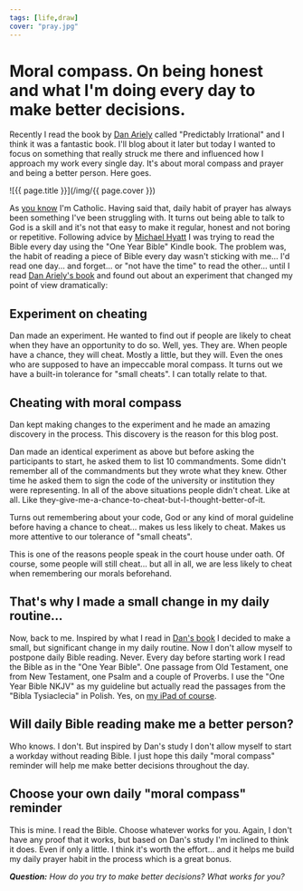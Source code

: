 ```yaml
---
tags: [life,draw]
cover: "pray.jpg"
---
```


# Moral compass. On being honest and what I'm doing every day to make better decisions.

Recently I read the book by [Dan Ariely][1] called "Predictably Irrational" and I think it was a fantastic book. I'll blog about it later but today I wanted to focus on something that really struck me there and influenced how I approach my work every single day. It's about moral compass and prayer and being a better person. Here goes.

<!--More-->

![{{ page.title }}](/img/{{ page.cover }})

As [you know](/about) I'm Catholic. Having said that, daily habit of prayer has always been something I've been struggling with. It turns out being able to talk to God is a skill and it's not that easy to make it regular, honest and not boring or repetitive. Following advice by [Michael Hyatt][2] I was trying to read the Bible every day using the "One Year Bible" Kindle book. The problem was, the habit of reading a piece of Bible every day wasn't sticking with me... I'd read one day... and forget... or "not have the time" to read the other... until I read [Dan Ariely's book][1] and found out about an experiment that changed my point of view dramatically:

## Experiment on cheating

Dan made an experiment. He wanted to find out if people are likely to cheat when they have an opportunity to do so. Well, yes. They are. When people have a chance, they will cheat. Mostly a little, but they will. Even the ones who are supposed to have an impeccable moral compass. It turns out we have a built-in tolerance for "small cheats". I can totally relate to that.

## Cheating with moral compass

Dan kept making changes to the experiment and he made an amazing discovery in the process. This discovery is the reason for this blog post.

Dan made an identical experiment as above but before asking the participants to start, he asked them to list 10 commandments. Some didn't remember all of the commandments but they wrote what they knew. Other time he asked them to sign the code of the university or institution they were representing. In all of the above situations people didn't cheat. Like at all. Like they-give-me-a-chance-to-cheat-but-I-thought-better-of-it.

Turns out remembering about your code, God or any kind of moral guideline before having a chance to cheat... makes us less likely to cheat. Makes us more attentive to our tolerance of "small cheats".

This is one of the reasons people speak in the court house under oath. Of course, some people will still cheat... but all in all, we are less likely to cheat when remembering our morals beforehand.

## That's why I made a small change in my daily routine...

Now, back to me. Inspired by what I read in [Dan's book][1] I decided to make a small, but significant change in my daily routine. Now I don't allow myself to postpone daily Bible reading. Never. Every day before starting work I read the Bible as in the "One Year Bible". One passage from Old Testament, one from New Testament, one Psalm and a couple of Proverbs. I use the "One Year Bible NKJV" as my guideline but actually read the passages from the "Bibla Tysiaclecia" in Polish. Yes, on [my iPad of course][o].

## Will daily Bible reading make me a better person?

Who knows. I don't. But inspired by Dan's study I don't allow myself to start a workday without reading Bible. I just hope this daily "moral compass" reminder will help me make better decisions throughout the day.

## Choose your own daily "moral compass" reminder

This is mine. I read the Bible. Choose whatever works for you. Again, I don't have any proof that it works, but based on Dan's study I'm inclined to think it does. Even if only a little. I think it's worth the effort... and it helps me build my daily prayer habit in the process which is a great bonus.

***Question:*** *How do you try to make better decisions? What works for you?*

[1]: http://danariely.com
[2]: http://www.michaelhyatt.com
[d]: http://db.tt/kD7Liux
[e]: /how-i-use-evernote
[i]: /ipadonly
[n]: http://www.nozbe.com/
[ns]: http://www.nozbe.com/signup
[o]: http://ipadonly.net/
[p]: /magazine/
[s]: /productive_show
[t]: http://twitter.com/MSliwinski


[n]: https://michael.gratis/nozbe